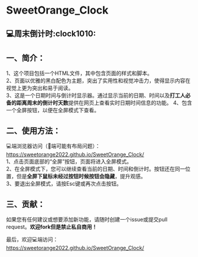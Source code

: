 SweetOrange_Clock 
===  

:computer:周末倒计时:clock1010: 
---

一、简介：  
---
1、这个项目包括一个HTML文件，其中包含页面的样式和脚本。  
2、页面以优雅的黑白配色为主题，突出了实用性和视觉冲击力，使得显示内容在视觉上更为突出和易于阅读。  
3、这是一个日期时间与倒计时显示器。通过显示当前的日期、时间以及**打工人必备的距离周末的倒计时天数**提供在网页上查看实时日期时间信息的功能。
4、包含一个全屏按钮，以便在全屏模式下查看。 

二、使用方法：  
---
:computer:端浏览器访问（:iphone:端可能有布局问题）：  https://sweetorange2022.github.io/SweetOrange_Clock/  
1、点击页面底部的“全屏”按钮，页面将进入全屏模式。  
2、在全屏模式下，您可以继续查看当前的日期、时间和倒计时。按钮还在同一位置，但是**全屏下鼠标未经过按钮时候按钮会隐藏**，提升观感。  
3、要退出全屏模式，请按Esc键或再次点击按钮。  

三、贡献：  
---
如果您有任何建议或想要添加新功能，请随时创建一个issue或提交pull request。**欢迎fork但是禁止私自商用！**  

最后，欢迎:computer:端访问： https://sweetorange2022.github.io/SweetOrange_Clock/



